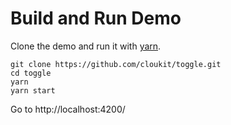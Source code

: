 # Build and Run Demo

Clone the demo and run it with [yarn](https://yarnpkg.com/en/).

```
git clone https://github.com/cloukit/toggle.git
cd toggle
yarn
yarn start
```

Go to http://localhost:4200/
